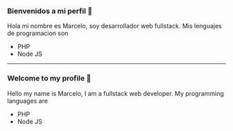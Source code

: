 ### Bienvenidos a mi perfil  👋
Hola mi nombre es Marcelo, soy desarrollador web fullstack. 
Mis lenguajes de programacion son 
- PHP
- Node JS
---
###  Welcome to my profile  👋
Hello my name is Marcelo, I am a fullstack web developer. 
My programming languages are 
- PHP
- Node JS
